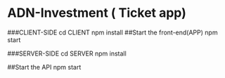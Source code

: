 # ADN-Investment ( Ticket app)

###CLIENT-SIDE
cd CLIENT
npm install
##Start the front-end(APP)
npm start

###SERVER-SIDE
cd SERVER
npm install

##Start the API
npm start
